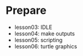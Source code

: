 # Prepare

- lesson03: IDLE
- lesson04: make outputs
- lesson05: scripting
- lesson06: turtle graphics
